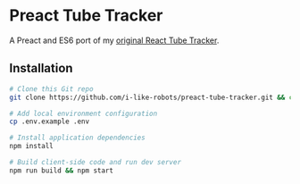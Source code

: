 # Preact Tube Tracker

A Preact and ES6 port of my [original React Tube Tracker](https://github.com/i-like-robots/react-tube-tracker).

## Installation

```sh
# Clone this Git repo
git clone https://github.com/i-like-robots/preact-tube-tracker.git && cd preact-tube-tracker

# Add local environment configuration
cp .env.example .env

# Install application dependencies
npm install

# Build client-side code and run dev server
npm run build && npm start
```
